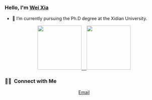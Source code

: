 ### Hello, I'm [Wei Xia](https://github.com/xdweixia)

- 🔭 I’m currently pursuing the Ph.D degree at the Xidian University.

<p align="center">
<a href="https://github.com/xdweixia">
  <img height="140em" src="https://github-readme-stats-eight-theta.vercel.app/api?username=xdweixia&show_icons=true&theme=vue-dark&include_all_commits=true&count_private=true"/>
  &nbsp;&nbsp;
  <img height="140em" src="https://github-readme-stats-eight-theta.vercel.app/api/top-langs/?username=xdweixia&layout=compact&langs_count=8&theme=vue-dark"/>
</a>
</p>

### 🤝🏻 &nbsp;Connect with Me 

<p align="center">
  <a href="mailto:xd.weixia@gmail.com">Email</a>
</p>
